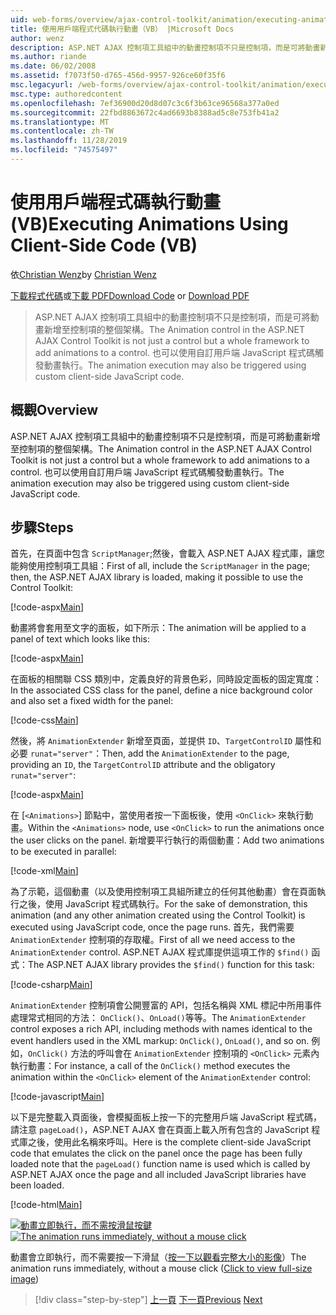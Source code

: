 ```yaml
---
uid: web-forms/overview/ajax-control-toolkit/animation/executing-animations-using-client-side-code-vb
title: 使用用戶端程式代碼執行動畫（VB） |Microsoft Docs
author: wenz
description: ASP.NET AJAX 控制項工具組中的動畫控制項不只是控制項，而是可將動畫新增至控制項的整個架構。 動畫執行中 。
ms.author: riande
ms.date: 06/02/2008
ms.assetid: f7073f50-d765-456d-9957-926ce60f35f6
msc.legacyurl: /web-forms/overview/ajax-control-toolkit/animation/executing-animations-using-client-side-code-vb
msc.type: authoredcontent
ms.openlocfilehash: 7ef36900d20d8d07c3c6f3b63ce96568a377a0ed
ms.sourcegitcommit: 22fbd8863672c4ad6693b8388ad5c8e753fb41a2
ms.translationtype: MT
ms.contentlocale: zh-TW
ms.lasthandoff: 11/28/2019
ms.locfileid: "74575497"
---
```

# <a name="executing-animations-using-client-side-code-vb"></a><span data-ttu-id="bae2d-104">使用用戶端程式碼執行動畫 (VB)</span><span class="sxs-lookup"><span data-stu-id="bae2d-104">Executing Animations Using Client-Side Code (VB)</span></span>

<span data-ttu-id="bae2d-105">依[Christian Wenz](https://github.com/wenz)</span><span class="sxs-lookup"><span data-stu-id="bae2d-105">by [Christian Wenz](https://github.com/wenz)</span></span>

<span data-ttu-id="bae2d-106">[下載程式代碼](https://download.microsoft.com/download/f/9/a/f9a26acd-8df4-4484-8a18-199e4598f411/Animation10.vb.zip)或[下載 PDF](https://download.microsoft.com/download/6/7/1/6718d452-ff89-4d3f-a90e-c74ec2d636a3/animation10VB.pdf)</span><span class="sxs-lookup"><span data-stu-id="bae2d-106">[Download Code](https://download.microsoft.com/download/f/9/a/f9a26acd-8df4-4484-8a18-199e4598f411/Animation10.vb.zip) or [Download PDF](https://download.microsoft.com/download/6/7/1/6718d452-ff89-4d3f-a90e-c74ec2d636a3/animation10VB.pdf)</span></span>

> <span data-ttu-id="bae2d-107">ASP.NET AJAX 控制項工具組中的動畫控制項不只是控制項，而是可將動畫新增至控制項的整個架構。</span><span class="sxs-lookup"><span data-stu-id="bae2d-107">The Animation control in the ASP.NET AJAX Control Toolkit is not just a control but a whole framework to add animations to a control.</span></span> <span data-ttu-id="bae2d-108">也可以使用自訂用戶端 JavaScript 程式碼觸發動畫執行。</span><span class="sxs-lookup"><span data-stu-id="bae2d-108">The animation execution may also be triggered using custom client-side JavaScript code.</span></span>

## <a name="overview"></a><span data-ttu-id="bae2d-109">概觀</span><span class="sxs-lookup"><span data-stu-id="bae2d-109">Overview</span></span>

<span data-ttu-id="bae2d-110">ASP.NET AJAX 控制項工具組中的動畫控制項不只是控制項，而是可將動畫新增至控制項的整個架構。</span><span class="sxs-lookup"><span data-stu-id="bae2d-110">The Animation control in the ASP.NET AJAX Control Toolkit is not just a control but a whole framework to add animations to a control.</span></span> <span data-ttu-id="bae2d-111">也可以使用自訂用戶端 JavaScript 程式碼觸發動畫執行。</span><span class="sxs-lookup"><span data-stu-id="bae2d-111">The animation execution may also be triggered using custom client-side JavaScript code.</span></span>

## <a name="steps"></a><span data-ttu-id="bae2d-112">步驟</span><span class="sxs-lookup"><span data-stu-id="bae2d-112">Steps</span></span>

<span data-ttu-id="bae2d-113">首先，在頁面中包含 `ScriptManager`;然後，會載入 ASP.NET AJAX 程式庫，讓您能夠使用控制項工具組：</span><span class="sxs-lookup"><span data-stu-id="bae2d-113">First of all, include the `ScriptManager` in the page; then, the ASP.NET AJAX library is loaded, making it possible to use the Control Toolkit:</span></span>

[!code-aspx[Main](executing-animations-using-client-side-code-vb/samples/sample1.aspx)]

<span data-ttu-id="bae2d-114">動畫將會套用至文字的面板，如下所示：</span><span class="sxs-lookup"><span data-stu-id="bae2d-114">The animation will be applied to a panel of text which looks like this:</span></span>

[!code-aspx[Main](executing-animations-using-client-side-code-vb/samples/sample2.aspx)]

<span data-ttu-id="bae2d-115">在面板的相關聯 CSS 類別中，定義良好的背景色彩，同時設定面板的固定寬度：</span><span class="sxs-lookup"><span data-stu-id="bae2d-115">In the associated CSS class for the panel, define a nice background color and also set a fixed width for the panel:</span></span>

[!code-css[Main](executing-animations-using-client-side-code-vb/samples/sample3.css)]

<span data-ttu-id="bae2d-116">然後，將 `AnimationExtender` 新增至頁面，並提供 `ID`、`TargetControlID` 屬性和必要 `runat="server"`：</span><span class="sxs-lookup"><span data-stu-id="bae2d-116">Then, add the `AnimationExtender` to the page, providing an `ID`, the `TargetControlID` attribute and the obligatory `runat="server"`:</span></span>

[!code-aspx[Main](executing-animations-using-client-side-code-vb/samples/sample4.aspx)]

<span data-ttu-id="bae2d-117">在 [`<Animations>`] 節點中，當使用者按一下面板後，使用 `<OnClick>` 來執行動畫。</span><span class="sxs-lookup"><span data-stu-id="bae2d-117">Within the `<Animations>` node, use `<OnClick>` to run the animations once the user clicks on the panel.</span></span> <span data-ttu-id="bae2d-118">新增要平行執行的兩個動畫：</span><span class="sxs-lookup"><span data-stu-id="bae2d-118">Add two animations to be executed in parallel:</span></span>

[!code-xml[Main](executing-animations-using-client-side-code-vb/samples/sample5.xml)]

<span data-ttu-id="bae2d-119">為了示範，這個動畫（以及使用控制項工具組所建立的任何其他動畫）會在頁面執行之後，使用 JavaScript 程式碼執行。</span><span class="sxs-lookup"><span data-stu-id="bae2d-119">For the sake of demonstration, this animation (and any other animation created using the Control Toolkit) is executed using JavaScript code, once the page runs.</span></span> <span data-ttu-id="bae2d-120">首先，我們需要 `AnimationExtender` 控制項的存取權。</span><span class="sxs-lookup"><span data-stu-id="bae2d-120">First of all we need access to the `AnimationExtender` control.</span></span> <span data-ttu-id="bae2d-121">ASP.NET AJAX 程式庫提供這項工作的 `$find()` 函式：</span><span class="sxs-lookup"><span data-stu-id="bae2d-121">The ASP.NET AJAX library provides the `$find()` function for this task:</span></span>

[!code-csharp[Main](executing-animations-using-client-side-code-vb/samples/sample6.cs)]

<span data-ttu-id="bae2d-122">`AnimationExtender` 控制項會公開豐富的 API，包括名稱與 XML 標記中所用事件處理常式相同的方法： `OnClick()`、`OnLoad()`等等。</span><span class="sxs-lookup"><span data-stu-id="bae2d-122">The `AnimationExtender` control exposes a rich API, including methods with names identical to the event handlers used in the XML markup: `OnClick()`, `OnLoad()`, and so on.</span></span> <span data-ttu-id="bae2d-123">例如，`OnClick()` 方法的呼叫會在 `AnimationExtender` 控制項的 `<OnClick>` 元素內執行動畫：</span><span class="sxs-lookup"><span data-stu-id="bae2d-123">For instance, a call of the `OnClick()` method executes the animation within the `<OnClick>` element of the `AnimationExtender` control:</span></span>

[!code-javascript[Main](executing-animations-using-client-side-code-vb/samples/sample7.js)]

<span data-ttu-id="bae2d-124">以下是完整載入頁面後，會模擬面板上按一下的完整用戶端 JavaScript 程式碼，請注意 `pageLoad()`，ASP.NET AJAX 會在頁面上載入所有包含的 JavaScript 程式庫之後，使用此名稱來呼叫。</span><span class="sxs-lookup"><span data-stu-id="bae2d-124">Here is the complete client-side JavaScript code that emulates the click on the panel once the page has been fully loaded note that the `pageLoad()` function name is used which is called by ASP.NET AJAX once the page and all included JavaScript libraries have been loaded.</span></span>

[!code-html[Main](executing-animations-using-client-side-code-vb/samples/sample8.html)]

<span data-ttu-id="bae2d-125">[![動畫立即執行，而不需按滑鼠按鍵](executing-animations-using-client-side-code-vb/_static/image2.png)](executing-animations-using-client-side-code-vb/_static/image1.png)</span><span class="sxs-lookup"><span data-stu-id="bae2d-125">[![The animation runs immediately, without a mouse click](executing-animations-using-client-side-code-vb/_static/image2.png)](executing-animations-using-client-side-code-vb/_static/image1.png)</span></span>

<span data-ttu-id="bae2d-126">動畫會立即執行，而不需要按一下滑鼠（[按一下以觀看完整大小的影像](executing-animations-using-client-side-code-vb/_static/image3.png)）</span><span class="sxs-lookup"><span data-stu-id="bae2d-126">The animation runs immediately, without a mouse click ([Click to view full-size image](executing-animations-using-client-side-code-vb/_static/image3.png))</span></span>

> [!div class="step-by-step"]
> <span data-ttu-id="bae2d-127">[上一頁](modifying-animations-from-the-server-side-vb.md)
> [下一頁](changing-an-animation-using-client-side-code-vb.md)</span><span class="sxs-lookup"><span data-stu-id="bae2d-127">[Previous](modifying-animations-from-the-server-side-vb.md)
[Next](changing-an-animation-using-client-side-code-vb.md)</span></span>
